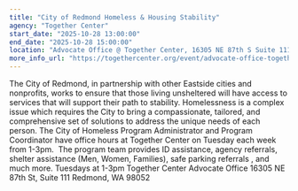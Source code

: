 ```yaml
---
title: "City of Redmond Homeless & Housing Stability"
agency: "Together Center"
start_date: "2025-10-28 13:00:00"
end_date: "2025-10-28 15:00:00"
location: "Advocate Office @ Together Center, 16305 NE 87th S Suite 111, Redmond, WA, 98052, United States"
more_info_url: "https://togethercenter.org/event/advocate-office-together-center-city-of-redmond-homeless-outreach-2/2025-10-28/"
---
```

The City of Redmond, in partnership with other Eastside cities and nonprofits, works to ensure that those living unsheltered will have access to services that will support their path to stability. Homelessness is a complex issue which requires the City to bring a compassionate, tailored, and comprehensive set of solutions to address the unique needs of each person. The City of Homeless Program Administrator and Program Coordinator have office hours at Together Center on Tuesday each week from 1-3pm.  The program team provides ID assistance, agency referrals, shelter assistance (Men, Women, Families), safe parking referrals , and much more. 
Tuesdays at 1-3pm
Together Center Advocate Office
16305 NE 87th St, Suite 111
Redmond, WA 98052
